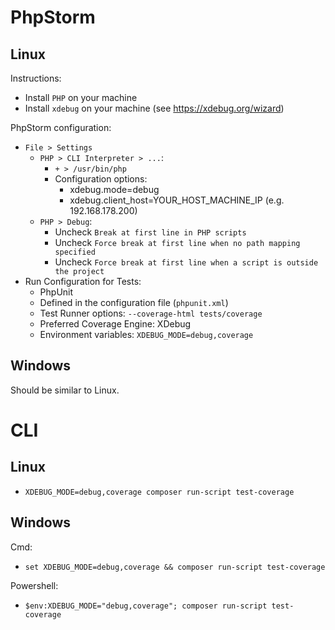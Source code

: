 # PhpStorm 

## Linux

Instructions:
- Install `PHP` on your machine
- Install `xdebug` on your machine (see https://xdebug.org/wizard) 

PhpStorm configuration:
- `File > Settings`
  - `PHP > CLI Interpreter > ...`:
    - `+ > /usr/bin/php`
    - Configuration options:
      - xdebug.mode=debug
      - xdebug.client_host=YOUR_HOST_MACHINE_IP (e.g. 192.168.178.200)
  - `PHP > Debug`:
    - Uncheck `Break at first line in PHP scripts`
    - Uncheck `Force break at first line when no path mapping specified`
    - Uncheck `Force break at first line when a script is outside the project`
- Run Configuration for Tests:
  - PhpUnit
  - Defined in the configuration file (`phpunit.xml`)
  - Test Runner options: `--coverage-html tests/coverage`
  - Preferred Coverage Engine: XDebug
  - Environment variables: `XDEBUG_MODE=debug,coverage`


## Windows

Should be similar to Linux.


# CLI

## Linux

- `XDEBUG_MODE=debug,coverage composer run-script test-coverage`


## Windows

Cmd:
- `set XDEBUG_MODE=debug,coverage && composer run-script test-coverage`

Powershell:
- `$env:XDEBUG_MODE="debug,coverage"; composer run-script test-coverage`
